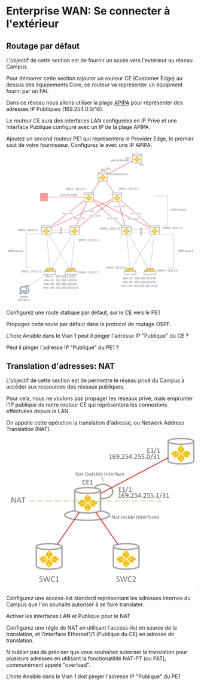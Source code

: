 # Enterprise WAN: Se connecter à l'extérieur
## Routage par défaut
L'objectif de cette section est de fournir un accès vers l'extérieur au réseau Campus.

Pour démarrer cette section rajouter un routeur CE (Customer Edge) au dessus des équipements Core, ce routeur va représenter un équipment fourni par un FAI.

Dans ce réseau nous allons utiliser la plage [APIPA](https://www.rfc-editor.org/rfc/rfc3927.html) pour réprésenter des adresses IP Publiques (169.254.0.0/16).

Le routeur CE aura des interfaces LAN configurées en IP Privé et une Interface Publique configuré avec un IP de la plage APIPA.

Ajoutez un second routeur PE1 qui représentera le Provider Edge, le premier saut de votre fournisseur. Configurez le avec une IP APIPA.

![network-diagram](../assets/default_routing.png)

Configurez une route statique par défaut, sur le CE vers le PE1

Propagez cette route par défaut dans le protocol de routage OSPF.

L'hote Ansible dans le Vlan 1 peut il pinger l'adresse IP "Publique" du CE ?

Peut il pinger l'adresse IP "Publique" du PE1 ?

## Translation d'adresses: NAT
L'objectif de cette section est de permettre le réseau privé du Campus à accèder aux ressources des réseaux publiques.

Pour celà, nous ne voulons pas propager les réseaux privé, mais emprunter l'IP publique de notre routeur CE qui représentera les connexions efféctuées depuis le LAN.

On appelle cette opération la translation d'adresse, ou Network Address Translation (NAT).

![nat-diagram](../assets/nat.png)

Configurez une access-list standard représentant les adresses internes du Campus que l'on souhaite autoriser à se faire translater.

Activer les interfaces LAN et Publique pour le NAT

Configurez une régle de NAT en utilisant l'access-list en source de la translation, et l'interface Ethernet1/1 (Publique du CE) en adresse de translation.

N'oublier pas de préciser que vous souhaitez autoriser la translation pour plusieurs adresses en utilisant la fonctionatilité NAT-PT (ou PAT), communément appelé "overload".

L'hote Ansible dans le Vlan 1 doit pinger l'adresse IP "Publique" du PE1
